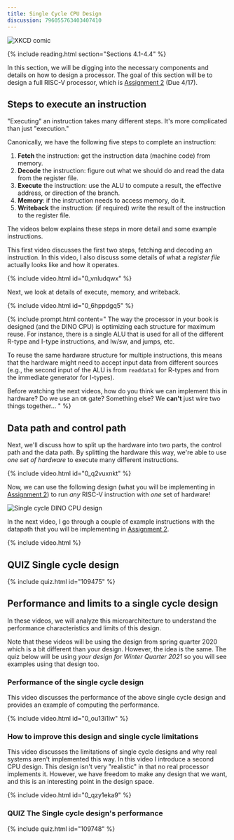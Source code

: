 ```yaml
---
title: Single Cycle CPU Design
discussion: 796055763403407410
---
```


![XKCD comic](https://imgs.xkcd.com/comics/old_days.png)

{% include reading.html section="Sections 4.1-4.4" %}

In this section, we will be digging into the necessary components and details on how to design a processor.
The goal of this section will be to design a full RISC-V processor, which is [Assignment 2](https://github.com/jlpteaching/dinocpu-sq20/blob/master/assignments/assignment-2.md) (Due 4/17).

## Steps to execute an instruction

"Executing" an instruction takes many different steps.
It's more complicated than just "execution."

Canonically, we have the following five steps to complete an instruction:

1. **Fetch** the instruction: get the instruction data (machine code) from memory.
2. **Decode** the instruction: figure out what we should do and read the data from the register file.
3. **Execute** the instruction: use the ALU to compute a result, the effective address, or direction of the branch.
4. **Memory**: if the instruction needs to access memory, do it.
5. **Writeback** the instruction: (if required) write the result of the instruction to the register file.

The videos below explains these steps in more detail and some example instructions.

This first video discusses the first two steps, fetching and decoding an instruction.
In this video, I also discuss some details of what a *register file* actually looks like and how it operates.

{% include video.html id="0_vnludqwx" %}

Next, we look at details of execute, memory, and writeback.

{% include video.html id="0_6hppdgq5" %}

{% include prompt.html content="
The way the processor in your book is designed (and the DINO CPU) is optimizing each structure for maximum reuse.
For instance, there is a single ALU that is used for all of the different R-type and I-type instructions, and lw/sw, and jumps, etc.

To reuse the same hardware structure for multiple instructions, this means that the hardware might need to accept input data from different sources (e.g., the second input of the ALU is from `readdata1` for R-types and from the immediate generator for I-types).

Before watching the next videos, how do you think we can implement this in hardware? Do we use an `OR` gate? Something else? We **can't** just wire two things together...
" %}

## Data path and control path

Next, we'll discuss how to split up the hardware into two parts, the control path and the data path.
By splitting the hardware this way, we're able to use *one set of hardware* to execute many different instructions.

{% include video.html id="0_q2vuxnkt" %}

Now, we can use the following design (what you will be implementing in [Assignment 2](https://jlpteaching.github.io/dinocpu-wq21/assignments/assignment-2.html)) to run *any* RISC-V instruction with *one* set of hardware!

![Single cycle DINO CPU design](https://jlpteaching.github.io/dinocpu-wq21/assignments/single-cycle-no-control.svg)

In the next video, I go through a couple of example instructions with the datapath that you will be implementing in [Assignment 2](https://jlpteaching.github.io/dinocpu-wq21/assignments/assignment-2.html).

{% include video.html %}

## **QUIZ** Single cycle design

{% include quiz.html id="109475" %}

## Performance and limits to a single cycle design

In these videos, we will analyze this microarchitecture to understand the performance characteristics and limits of this design.

Note that these videos will be using the design from spring quarter 2020 which is a bit different than your design.
However, the idea is the same.
The quiz below will be using *your design for Winter Quarter 2021* so you will see examples using that design too.

### Performance of the single cycle design

This video discusses the performance of the above single cycle design and provides an example of computing the performance.

{% include video.html id="0_ou13i1lw" %}

### How to improve this design and single cycle limitations

This video discusses the limitations of single cycle designs and why real systems aren't implemented this way.
In this video I introduce a second CPU design.
This design isn't very "realistic" in that no real processor implements it.
However, we have freedom to make any design that we want, and this is an interesting point in the design space.

{% include video.html id="0_qzy1eka9" %}

### **QUIZ** The Single cycle design's performance

{% include quiz.html id="109748" %}
